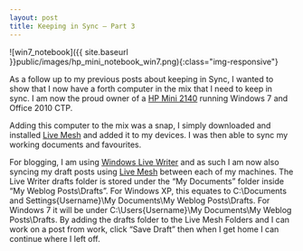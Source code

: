```yaml
---
layout: post
title: Keeping in Sync – Part 3
---
```

![win7_notebook]({{ site.baseurl }}public/images/hp_mini_notebook_win7.png){:class="img-responsive"}

As a follow up to my previous posts about keeping in Sync, I wanted to show that I now have a forth computer in the mix that I need to keep in sync. I am now the proud owner of a <a href="http://h71016.www7.hp.com/html/interactive/mini2140/model.html" target="_blank">HP Mini 2140</a> running Windows 7 and Office 2010 CTP.

Adding this computer to the mix was a snap, I simply downloaded and installed <a href="http://www.mesh.com/" target="_blank">Live Mesh</a> and added it to my devices. I was then able to sync my working documents and favourites.

For blogging, I am using <a href="http://download.live.com/" target="_blank">Windows Live Writer</a> and as such I am now also syncing my draft posts using <a href="http://www.mesh.com/" target="_blank">Live Mesh</a> between each of my machines. The Live Writer drafts folder is stored under the “My Documents” folder inside “My Weblog Posts\Drafts”. For Windows XP, this equates to C:\Documents and Settings\{Username}\My Documents\My Weblog Posts\Drafts. For Windows 7 it will be under C:\Users\{Username}\My Documents\My Weblog Posts\Drafts. By adding the drafts folder to the Live Mesh Folders and I can work on a post from work, click “Save Draft” then when I get home I can continue where I left off.

